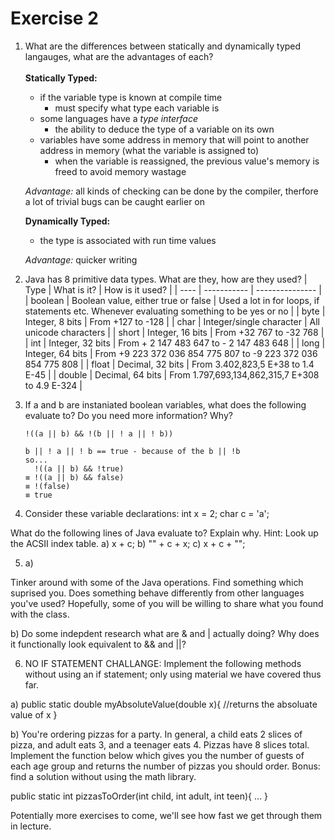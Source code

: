 # Exercise 2

1) What are the differences between statically and dynamically typed langauges, what are the advantages of each?
   <br/> 
   <br/>
   **Statically Typed:**
   - if the variable type is known at compile time
   &nbsp; 
      - must specify what type each variable is
   - some languages have a *type interface*
   &nbsp;
      - the ability to deduce the type of a variable on its own
   - variables have some address in memory that will point to another address in memory (what the variable is assigned to)
   &nbsp;
      - when the variable is reassigned, the previous value's memory is freed to avoid memory wastage
   
   *Advantage:* all kinds of checking can be done by the compiler, therfore a lot of trivial bugs can be caught earlier on
   
   **Dynamically Typed:**
      - the type is associated with run time values
   
   *Advantage:* quicker writing

2) Java has 8 primitive data types. What are they, how are they used? 
    | Type | What is it? | How is it used? |
    | ---- | ----------- | --------------- |
    | boolean | Boolean value, either true or false | Used a lot in for loops, if statements etc. Whenever evaluating something to be yes or no |
    | byte | Integer, 8 bits | From +127 to -128 |
    | char | Integer/single character | All unicode characters | 
    | short | Integer, 16 bits | From +32 767 to -32 768 |
    | int | Integer, 32 bits | From + 2 147 483 647 to - 2 147 483 648 |
    | long | Integer, 64 bits | From +9 223 372 036 854 775 807 to -9 223 372 036 854 775 808 |
    | float | Decimal, 32 bits | From 3.402,823,5 E+38 to 1.4 E-45 |
    | double | Decimal, 64 bits | From 1.797,693,134,862,315,7 E+308 to 4.9 E-324 |

3) If a and b are instaniated boolean variables, what does the following evaluate to? Do you need more information? Why?

	`!((a || b) && !(b || ! a || ! b))`
	```
	b || ! a || ! b == true - because of the b || !b
	so...
	  !((a || b) && !true)
	≡ !((a || b) && false)
	≡ !(false)
	≡ true
	```

4) Consider these variable declarations:
int x = 2;
char c = 'a';

What do the following lines of Java evaluate to? Explain why. Hint: Look up the ACSII index table.
a) x + c;
b) "" + c + x;
c) x + c + "";

5) a)

Tinker around with some of the Java operations. Find something which suprised you. Does something behave differently from other languages you've used? Hopefully, some of you will be willing to share what you found with the class. 

b) Do some indepdent research what are & and | actually doing? Why does it functionally look equivalent to && and ||?

6) NO IF STATEMENT CHALLANGE: Implement the following methods without using an if statement; only using material we have covered thus far.

a) public static double myAbsoluteValue(double x){
	//returns the absoluate value of x
}

b) You're ordering pizzas for a party. In general, a child eats 2 slices of pizza, and adult eats 3, and a teenager eats 4. Pizzas have 8 slices total. Implement the function below which gives you the number of guests of each age group and returns the number of pizzas you should order. Bonus: find a solution without using the math library.

public static int pizzasToOrder(int child, int adult, int teen){
...
}

Potentially more exercises to come, we'll see how fast we get through them in lecture.
